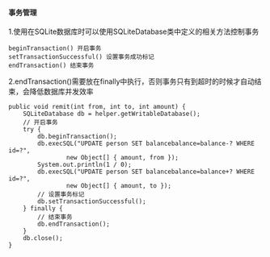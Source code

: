 #### 事务管理
1.使用在SQLite数据库时可以使用SQLiteDatabase类中定义的相关方法控制事务
```  
beginTransaction() 开启事务
setTransactionSuccessful() 设置事务成功标记
endTransaction() 结束事务
```
2.endTransaction()需要放在finally中执行，否则事务只有到超时的时候才自动结束，会降低数据库并发效率
```  
public void remit(int from, int to, int amount) {
	SQLiteDatabase db = helper.getWritableDatabase();
	// 开启事务
	try {
		db.beginTransaction();
		db.execSQL("UPDATE person SET balancebalance=balance-? WHERE id=?",
				new Object[] { amount, from });
		System.out.println(1 / 0);
		db.execSQL("UPDATE person SET balancebalance=balance+? WHERE id=?",
				new Object[] { amount, to });
		// 设置事务标记
		db.setTransactionSuccessful();
	} finally {
		// 结束事务
		db.endTransaction();
	}
	db.close();
}
```
